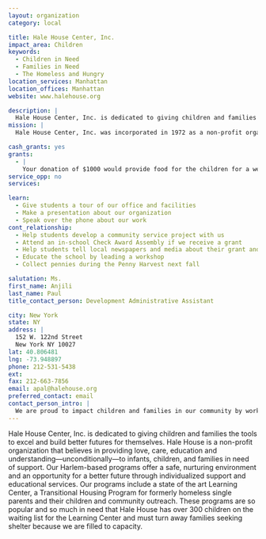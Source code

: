 ```yaml
---
layout: organization
category: local

title: Hale House Center, Inc.
impact_area: Children
keywords: 
  - Children in Need
  - Families in Need
  - The Homeless and Hungry
location_services: Manhattan
location_offices: Manhattan
website: www.halehouse.org

description: |
  Hale House Center, Inc. is dedicated to giving children and families the tools to excel and build better futures for themselves.  Hale House is a non-profit organization that believes in providing love, care, education and understanding—unconditionally—to infants, children, and families in need of support.  Our Harlem-based programs offer a safe, nurturing environment and an opportunity for a better future through individualized support and educational services.  Our programs include a state of the art Learning Center, a Transitional Housing Program for formerly homeless single parents and their children and community outreach.  These programs are so popular and so much in need that Hale House has over 300 children on the waiting list for the Learning Center and must turn away families seeking shelter because we are filled to capacity.
mission: |
  Hale House Center, Inc. was incorporated in 1972 as a non-profit organization. Its mission is to help a generation of children and families build better lives and futures through the provision of integrated services.

cash_grants: yes
grants: 
  - |
    Your donation of $1000 would provide food for the children for a week. Your donation of $1666 would provide heat and electricity to our residence for one month.   Your donation of $280 would provide diapers and baby wipes for one child for a month.
service_opp: no
services: 

learn: 
  - Give students a tour of our office and facilities
  - Make a presentation about our organization
  - Speak over the phone about our work
cont_relationship: 
  - Help students develop a community service project with us
  - Attend an in-school Check Award Assembly if we receive a grant
  - Help students tell local newspapers and media about their grant and/or project with us
  - Educate the school by leading a workshop
  - Collect pennies during the Penny Harvest next fall

salutation: Ms.
first_name: Anjili
last_name: Paul
title_contact_person: Development Administrative Assistant

city: New York
state: NY
address: |
  152 W. 122nd Street  
  New York NY 10027
lat: 40.806481
lng: -73.948897
phone: 212-531-5438
ext: 
fax: 212-663-7856
email: apal@halehouse.org
preferred_contact: email
contact_person_intro: |
  We are proud to impact children and families in our community by working with Hale House.  We have enjoyed working with the Common Cents program in the past.  Thank you for your interest in Hale House! It means a lot to us to have young people working to help other children in need, as you are the future!
---
```

Hale House Center, Inc. is dedicated to giving children and families the tools to excel and build better futures for themselves.  Hale House is a non-profit organization that believes in providing love, care, education and understanding—unconditionally—to infants, children, and families in need of support.  Our Harlem-based programs offer a safe, nurturing environment and an opportunity for a better future through individualized support and educational services.  Our programs include a state of the art Learning Center, a Transitional Housing Program for formerly homeless single parents and their children and community outreach.  These programs are so popular and so much in need that Hale House has over 300 children on the waiting list for the Learning Center and must turn away families seeking shelter because we are filled to capacity.